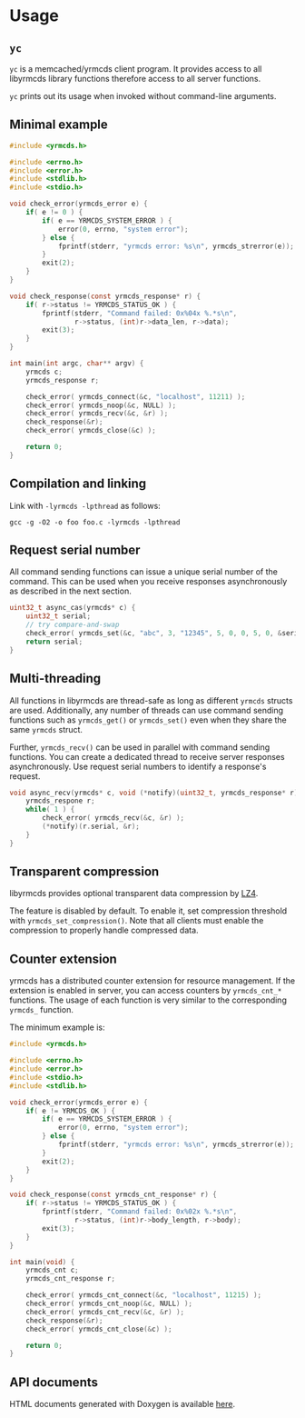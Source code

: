 Usage
=====

`yc`
----

`yc` is a memcached/yrmcds client program.  It provides access to all
libyrmcds library functions therefore access to all server functions.

`yc` prints out its usage when invoked without command-line arguments.

Minimal example
---------------

```c
#include <yrmcds.h>

#include <errno.h>
#include <error.h>
#include <stdlib.h>
#include <stdio.h>

void check_error(yrmcds_error e) {
    if( e != 0 ) {
        if( e == YRMCDS_SYSTEM_ERROR ) {
            error(0, errno, "system error");
        } else {
            fprintf(stderr, "yrmcds error: %s\n", yrmcds_strerror(e));
        }
        exit(2);
    }
}

void check_response(const yrmcds_response* r) {
    if( r->status != YRMCDS_STATUS_OK ) {
        fprintf(stderr, "Command failed: 0x%04x %.*s\n",
                r->status, (int)r->data_len, r->data);
        exit(3);
    }
}

int main(int argc, char** argv) {
    yrmcds c;
    yrmcds_response r;

    check_error( yrmcds_connect(&c, "localhost", 11211) );
    check_error( yrmcds_noop(&c, NULL) );
    check_error( yrmcds_recv(&c, &r) );
    check_response(&r);
    check_error( yrmcds_close(&c) );

    return 0;
}
```

Compilation and linking
-----------------------

Link with `-lyrmcds -lpthread` as follows:

```
gcc -g -O2 -o foo foo.c -lyrmcds -lpthread
```

Request serial number
---------------------

All command sending functions can issue a unique serial number of the
command.  This can be used when you receive responses asynchronously
as described in the next section.

```c
uint32_t async_cas(yrmcds* c) {
    uint32_t serial;
    // try compare-and-swap
    check_error( yrmcds_set(&c, "abc", 3, "12345", 5, 0, 0, 5, 0, &serial) );
    return serial;
}
```

Multi-threading
---------------

All functions in libyrmcds are thread-safe as long as different `yrmcds`
structs are used.  Additionally, any number of threads can use command
sending functions such as `yrmcds_get()` or `yrmcds_set()` even when
they share the same `yrmcds` struct.

Further, `yrmcds_recv()` can be used in parallel with command sending
functions.  You can create a dedicated thread to receive server responses
asynchronously.  Use request serial numbers to identify a response's
request.

```c
void async_recv(yrmcds* c, void (*notify)(uint32_t, yrmcds_response* r)) {
    yrmcds_respone r;
    while( 1 ) {
        check_error( yrmcds_recv(&c, &r) );
        (*notify)(r.serial, &r);
    }
}
```

Transparent compression
-----------------------

libyrmcds provides optional transparent data compression by [LZ4][].

The feature is disabled by default.  To enable it, set compression
threshold with `yrmcds_set_compression()`.  Note that all clients
must enable the compression to properly handle compressed data.

Counter extension
-----------------

yrmcds has a distributed counter extension for resource management.
If the extension is enabled in server, you can access counters by `yrmcds_cnt_*` functions.
The usage of each function is very similar to the corresponding `yrmcds_` function.

The minimum example is:

```c
#include <yrmcds.h>

#include <errno.h>
#include <error.h>
#include <stdio.h>
#include <stdlib.h>

void check_error(yrmcds_error e) {
    if( e != YRMCDS_OK ) {
        if( e == YRMCDS_SYSTEM_ERROR ) {
            error(0, errno, "system error");
        } else {
            fprintf(stderr, "yrmcds error: %s\n", yrmcds_strerror(e));
        }
        exit(2);
    }
}

void check_response(const yrmcds_cnt_response* r) {
    if( r->status != YRMCDS_STATUS_OK ) {
        fprintf(stderr, "Command failed: 0x%02x %.*s\n",
                r->status, (int)r->body_length, r->body);
        exit(3);
    }
}

int main(void) {
    yrmcds_cnt c;
    yrmcds_cnt_response r;

    check_error( yrmcds_cnt_connect(&c, "localhost", 11215) );
    check_error( yrmcds_cnt_noop(&c, NULL) );
    check_error( yrmcds_cnt_recv(&c, &r) );
    check_response(&r);
    check_error( yrmcds_cnt_close(&c) );

    return 0;
}
```

API documents
-------------

HTML documents generated with Doxygen is available [here][api].


[api]: http://cybozu.github.io/libyrmcds/html/
[LZ4]: https://code.google.com/p/lz4/

